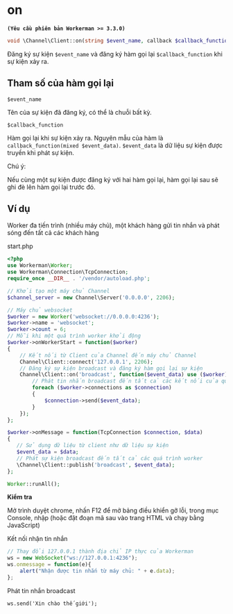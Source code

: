 # on
**``` (Yêu cầu phiên bản Workerman >= 3.3.0) ```**
```php
void \Channel\Client::on(string $event_name, callback $callback_function)
```
Đăng ký sự kiện ```$event_name``` và đăng ký hàm gọi lại ```$callback_function``` khi sự kiện xảy ra.

## Tham số của hàm gọi lại

``` $event_name ```

Tên của sự kiện đã đăng ký, có thể là chuỗi bất kỳ.

``` $callback_function ```

Hàm gọi lại khi sự kiện xảy ra. Nguyên mẫu của hàm là ```callback_function(mixed $event_data)```. ```$event_data``` là dữ liệu sự kiện được truyền khi phát sự kiện.

Chú ý:

Nếu cùng một sự kiện được đăng ký với hai hàm gọi lại, hàm gọi lại sau sẽ ghi đè lên hàm gọi lại trước đó.

## Ví dụ
Worker đa tiến trình (nhiều máy chủ), một khách hàng gửi tin nhắn và phát sóng đến tất cả các khách hàng

start.php
```php
<?php
use Workerman\Worker;
use Workerman\Connection\TcpConnection;
require_once __DIR__ . '/vendor/autoload.php';

// Khởi tạo một máy chủ Channel
$channel_server = new Channel\Server('0.0.0.0', 2206);

// Máy chủ websocket
$worker = new Worker('websocket://0.0.0.0:4236');
$worker->name = 'websocket';
$worker->count = 6;
// Mỗi khi một quá trình worker khởi động
$worker->onWorkerStart = function($worker)
{
    // Kết nối từ Client của Channel đến máy chủ Channel
    Channel\Client::connect('127.0.0.1', 2206);
    // Đăng ký sự kiện broadcast và đăng ký hàm gọi lại sự kiện
    Channel\Client::on('broadcast', function($event_data) use ($worker){
        // Phát tin nhắn broadcast đến tất cả các kết nối của quá trình worker hiện tại
        foreach ($worker->connections as $connection)
        {
            $connection->send($event_data);
        }
    });
};

$worker->onMessage = function(TcpConnection $connection, $data)
{
   // Sử dụng dữ liệu từ client như dữ liệu sự kiện
   $event_data = $data;
   // Phát sự kiện broadcast đến tất cả các quá trình worker
   \Channel\Client::publish('broadcast', $event_data);
};

Worker::runAll();
```

**Kiểm tra**

Mở trình duyệt chrome, nhấn F12 để mở bảng điều khiển gỡ lỗi, trong mục Console, nhập (hoặc đặt đoạn mã sau vào trang HTML và chạy bằng JavaScript)

Kết nối nhận tin nhắn
```javascript
// Thay đổi 127.0.0.1 thành địa chỉ IP thực của Workerman
ws = new WebSocket("ws://127.0.0.1:4236");
ws.onmessage = function(e){
    alert("Nhận được tin nhắn từ máy chủ: " + e.data);
};
```

Phát tin nhắn broadcast
```shell
ws.send('Xin chào thế giới');
```
